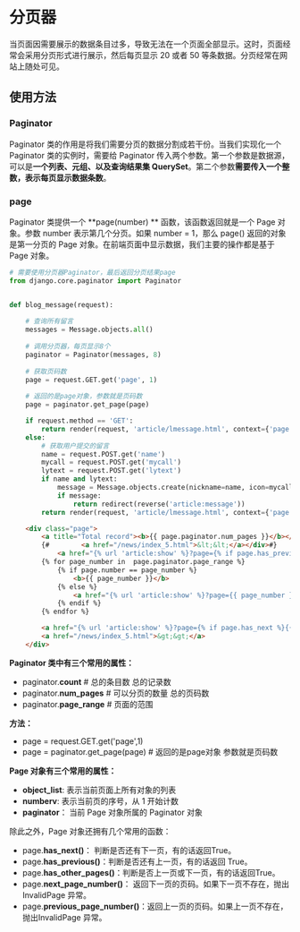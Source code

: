 # 分页器

当页面因需要展示的数据条目过多，导致无法在一个页面全部显示。这时，页面经常会采用分页形式进行展示，然后每页显示 20 或者 50 等条数据。分页经常在网站上随处可见。



## 使用方法

### Paginator

Paginator 类的作用是将我们需要分页的数据分割成若干份。当我们实现化一个 Paginator 类的实例时，需要给 Paginator 传入两个参数。第一个参数是数据源，可以是**一个列表、元组、以及查询结果集 QuerySet**。第二个参数**需要传入一个整数，表示每页显示数据条数**。



### page

Paginator 类提供一个  **page(number) **  函数，该函数返回就是一个 Page 对象。参数 number 表示第几个分页。如果 number = 1，那么 page() 返回的对象是第一分页的 Page 对象。在前端页面中显示数据，我们主要的操作都是基于 Page 对象。

~~~ python
# 需要使用分页器Paginator，最后返回分页结果page
from django.core.paginator import Paginator


def blog_message(request):
    
    # 查询所有留言
    messages = Message.objects.all()
    
    # 调用分页器，每页显示8个
    paginator = Paginator(messages, 8)
    
    # 获取页码数
    page = request.GET.get('page', 1)
    
    # 返回的是page对象，参数就是页码数
    page = paginator.get_page(page)

    if request.method == 'GET':
        return render(request, 'article/lmessage.html', context={'page':page})
    else:
        # 获取用户提交的留言
        name = request.POST.get('name')
        mycall = request.POST.get('mycall')
        lytext = request.POST.get('lytext')
        if name and lytext:
            message = Message.objects.create(nickname=name, icon=mycall, content=lytext)
            if message:
                return redirect(reverse('article:message'))
        return render(request, 'article/lmessage.html', context={'page':page, 'error': '必须输入用户名和内容'})
~~~

~~~ html
    <div class="page">
        <a title="Total record"><b>{{ page.paginator.num_pages }}</b></a>
        {#        <a href="/news/index_5.html">&lt;&lt;</a></div>#}
            <a href="{% url 'article:show' %}?page={% if page.has_previous %}{{ page.previous_page_number }}{% else %}1{% endif %}&tid={{ tid }}">&lt;</a>
        {% for page_number in  page.paginator.page_range %}
            {% if page.number == page_number %}
                <b>{{ page_number }}</b>
            {% else %}
                <a href="{% url 'article:show' %}?page={{ page_number }}&tid={{ tid }}">{{ page_number }}</a>
            {% endif %}
        {% endfor %}

        <a href="{% url 'article:show' %}?page={% if page.has_next %}{{ page.next_page_number }}{% else %}{{ page.paginator.num_pages }}{% endif %}&tid={{ tid }}">&gt;</a>
        <a href="/news/index_5.html">&gt;&gt;</a>
    </div>
~~~

**Paginator 类中有三个常用的属性：**

- paginator.**count** # 总的条目数  总的记录数
- paginator.**num_pages** # 可以分页的数量  总的页码数
- paginator.**page_range** # 页面的范围



**方法：**

- page = request.GET.get('page',1)
- page = paginator.get_page(page)  # 返回的是page对象  参数就是页码数



**Page 对象有三个常用的属性：**

- **object_list**: 表示当前页面上所有对象的列表
- **numberv**: 表示当前页的序号，从 1 开始计数
- **paginator**： 当前 Page 对象所属的 Paginator 对象

除此之外，Page 对象还拥有几个常用的函数：

- page.**has_next()**： 判断是否还有下一页，有的话返回True。
- page.**has_previous()**：判断是否还有上一页，有的话返回 True。
- page.**has_other_pages()**：判断是否上一页或下一页，有的话返回True。
- page.**next_page_number()**： 返回下一页的页码。如果下一页不存在，抛出InvalidPage 异常。
- page.**previous_page_number()**：返回上一页的页码。如果上一页不存在，抛出InvalidPage 异常。